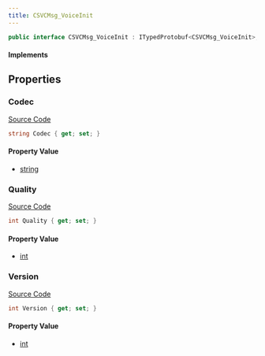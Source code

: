 ```yaml
---
title: CSVCMsg_VoiceInit
---
```


```csharp
public interface CSVCMsg_VoiceInit : ITypedProtobuf<CSVCMsg_VoiceInit>, INativeHandle, INetMessage<CSVCMsg_VoiceInit>, IDisposable
```

#### Implements

## Properties

### Codec

[Source Code](https://github.com/swiftly-solution/swiftlys2/blob/main/managed/src/SwiftlyS2.Generated/Protobufs/Interfaces/CSVCMsg_VoiceInit.cs#L21)

```csharp
string Codec { get; set; }
```

#### Property Value

- [string](https://learn.microsoft.com/dotnet/api/system.string)

### Quality

[Source Code](https://github.com/swiftly-solution/swiftlys2/blob/main/managed/src/SwiftlyS2.Generated/Protobufs/Interfaces/CSVCMsg_VoiceInit.cs#L18)

```csharp
int Quality { get; set; }
```

#### Property Value

- [int](https://learn.microsoft.com/dotnet/api/system.int32)

### Version

[Source Code](https://github.com/swiftly-solution/swiftlys2/blob/main/managed/src/SwiftlyS2.Generated/Protobufs/Interfaces/CSVCMsg_VoiceInit.cs#L24)

```csharp
int Version { get; set; }
```

#### Property Value

- [int](https://learn.microsoft.com/dotnet/api/system.int32)

